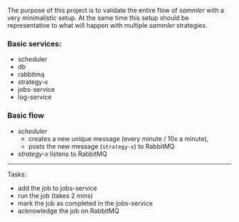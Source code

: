 The purpose of this project is to validate the entire flow of _sammler_ with a very minimalistic setup. At the same time this setup should be representative to what will happen with multiple _sammler_ strategies.

### Basic services:

- scheduler
- db
- rabbitmq
- strategy-x
- jobs-service
- log-service

### Basic flow

- _scheduler_ 
  - creates a new unique message (every minute / 10x a minute),
  - posts the new message (`strategy-x`) to RabbitMQ
- _strategy-x_ listens to RabbitMQ

---
Tasks:
- add the job to jobs-service
- run the job (takes 2 mins)
- mark the job as completed in the jobs-service
- acknowledge the job on RabbitMQ
